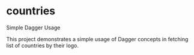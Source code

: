 # countries
Simple Dagger Usage


This project demonstrates a simple usage of Dagger concepts in fetching list of countries by their logo.
